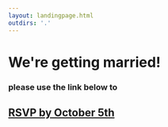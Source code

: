 ```yaml
---
layout: landingpage.html
outdirs: '.'
---
```

<div class='announcement'>
<h1>We're getting married!</h1>
<h3>please use the link below to</h3>
<h2><a href='./rsvp' class='rsvp'>RSVP by October 5th</a></h2>
</div>